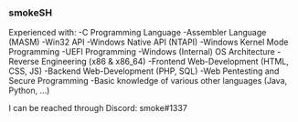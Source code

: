 ### smokeSH

Experienced with:
  -C Programming Language
  -Assembler Language (MASM)
  -Win32 API
  -Windows Native API (NTAPI)
  -Windows Kernel Mode Programming
  -UEFI Programming
  -Windows (Internal) OS Architecture
  -Reverse Engineering (x86 & x86_64)
  -Frontend Web-Development (HTML, CSS, JS)
  -Backend Web-Development (PHP, SQL)
  -Web Pentesting and Secure Programming
  -Basic knowledge of various other languages (Java, Python, ...)
  
 I can be reached through Discord: smoke#1337
 
  

<!--
**smokeSH/smokeSH** is a ✨ _special_ ✨ repository because its `README.md` (this file) appears on your GitHub profile.

Here are some ideas to get you started:

- 🔭 I’m currently working on ...
- 🌱 I’m currently learning ...
- 👯 I’m looking to collaborate on ...
- 🤔 I’m looking for help with ...
- 💬 Ask me about ...
- 📫 How to reach me: ...
- 😄 Pronouns: ...
- ⚡ Fun fact: ...
-->
